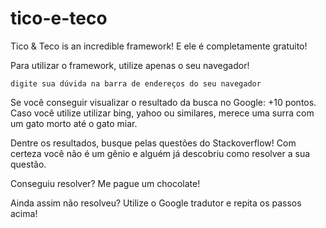 # tico-e-teco
Tico &amp; Teco is an incredible framework!
E ele é completamente gratuito!

Para utilizar o framework, utilize apenas o seu navegador!

    digite sua dúvida na barra de endereços do seu navegador

    
Se você conseguir visualizar o resultado da busca no Google: +10 pontos. 
Caso você utilize  utilizar bing, yahoo ou similares, merece uma surra com um gato morto até o gato miar.

Dentre os resultados, busque pelas questões do Stackoverflow! Com certeza você não é um gênio e alguém já descobriu como resolver a sua questão.

Conseguiu resolver? Me pague um chocolate!

Ainda assim não resolveu? Utilize o Google tradutor e repita os passos acima!
